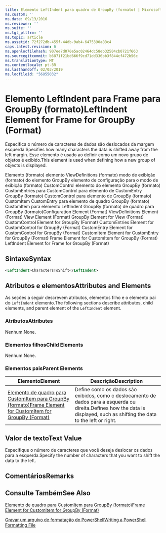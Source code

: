 ```yaml
---
title: Elemento LeftIndent para quadro de GroupBy (formato) | Microsoft Docs
ms.custom: ''
ms.date: 09/13/2016
ms.reviewer: ''
ms.suite: ''
ms.tgt_pltfrm: ''
ms.topic: article
ms.assetid: 72f272db-455f-44db-9ab4-6475390a83c4
caps.latest.revision: 6
ms.openlocfilehash: 907ee7d070e5ac02464dc58eb32504cb0721f663
ms.sourcegitcommit: b6871f21bd666f9cd71dd336bb3f844cf472b56c
ms.translationtype: MT
ms.contentlocale: pt-BR
ms.lasthandoff: 02/03/2019
ms.locfileid: "56855032"
---
```

# <a name="leftindent-element-for-frame-for-groupby-format"></a><span data-ttu-id="fb00d-102">Elemento LeftIndent para Frame para GroupBy (formato)</span><span class="sxs-lookup"><span data-stu-id="fb00d-102">LeftIndent Element for Frame for GroupBy (Format)</span></span>

<span data-ttu-id="fb00d-103">Especifica o número de caracteres de dados são deslocados da margem esquerda.</span><span class="sxs-lookup"><span data-stu-id="fb00d-103">Specifies how many characters the data is shifted away from the left margin.</span></span> <span data-ttu-id="fb00d-104">Esse elemento é usado ao definir como um novo grupo de objetos é exibido.</span><span class="sxs-lookup"><span data-stu-id="fb00d-104">This element is used when defining how a new group of objects is displayed.</span></span>

<span data-ttu-id="fb00d-105">Elemento (formato) elemento ViewDefinitions (formato) modo de exibição (formato) do elemento GroupBy elemento de configuração para o modo de exibição (formato) CustomControl elemento do elemento GroupBy (formato) CustomEntries para CustomControl para elemento de CustomEntry GroupBy (formato) CustomControl para elemento de GroupBy (formato) CustomItem CustomEntry para elemento de quadro GroupBy (formato) CustomItem para elemento LeftIndent GroupBy (formato) de quadro para GroupBy (formato)</span><span class="sxs-lookup"><span data-stu-id="fb00d-105">Configuration Element (Format) ViewDefinitions Element (Format) View Element (Format) GroupBy Element for View (Format) CustomControl Element for GroupBy (Format) CustomEntries Element for CustomControl for GroupBy (Format) CustomEntry Element for CustomControl for GroupBy (Format) CustomItem Element for CustomEntry for GroupBy (Format) Frame Element for CustomItem for GroupBy (Format) LeftIndent Element for Frame for GroupBy (Format)</span></span>

## <a name="syntax"></a><span data-ttu-id="fb00d-106">Sintaxe</span><span class="sxs-lookup"><span data-stu-id="fb00d-106">Syntax</span></span>

```xml
<LeftIndent>CharactersToShift</LeftIndent>
```

## <a name="attributes-and-elements"></a><span data-ttu-id="fb00d-107">Atributos e elementos</span><span class="sxs-lookup"><span data-stu-id="fb00d-107">Attributes and Elements</span></span>

<span data-ttu-id="fb00d-108">As seções a seguir descrevem atributos, elementos filho e o elemento pai do `LeftIndent` elemento.</span><span class="sxs-lookup"><span data-stu-id="fb00d-108">The following sections describe attributes, child elements, and parent element of the `LeftIndent` element.</span></span>

### <a name="attributes"></a><span data-ttu-id="fb00d-109">Atributos</span><span class="sxs-lookup"><span data-stu-id="fb00d-109">Attributes</span></span>

<span data-ttu-id="fb00d-110">Nenhum.</span><span class="sxs-lookup"><span data-stu-id="fb00d-110">None.</span></span>

### <a name="child-elements"></a><span data-ttu-id="fb00d-111">Elementos filhos</span><span class="sxs-lookup"><span data-stu-id="fb00d-111">Child Elements</span></span>

<span data-ttu-id="fb00d-112">Nenhum.</span><span class="sxs-lookup"><span data-stu-id="fb00d-112">None.</span></span>

### <a name="parent-elements"></a><span data-ttu-id="fb00d-113">Elementos pais</span><span class="sxs-lookup"><span data-stu-id="fb00d-113">Parent Elements</span></span>

|<span data-ttu-id="fb00d-114">Elemento</span><span class="sxs-lookup"><span data-stu-id="fb00d-114">Element</span></span>|<span data-ttu-id="fb00d-115">Descrição</span><span class="sxs-lookup"><span data-stu-id="fb00d-115">Description</span></span>|
|-------------|-----------------|
|[<span data-ttu-id="fb00d-116">Elemento de quadro para CustomItem para GroupBy (formato)</span><span class="sxs-lookup"><span data-stu-id="fb00d-116">Frame Element for CustomItem for GroupBy (Format)</span></span>](./frame-element-for-customitem-for-groupby-format.md)|<span data-ttu-id="fb00d-117">Define como os dados são exibidos, como o deslocamento de dados para a esquerda ou direita.</span><span class="sxs-lookup"><span data-stu-id="fb00d-117">Defines how the data is displayed, such as shifting the data to the left or right.</span></span>|

## <a name="text-value"></a><span data-ttu-id="fb00d-118">Valor de texto</span><span class="sxs-lookup"><span data-stu-id="fb00d-118">Text Value</span></span>

<span data-ttu-id="fb00d-119">Especifique o número de caracteres que você deseja deslocar os dados para a esquerda.</span><span class="sxs-lookup"><span data-stu-id="fb00d-119">Specify the number of characters that you want to shift the data to the left.</span></span>

## <a name="remarks"></a><span data-ttu-id="fb00d-120">Comentários</span><span class="sxs-lookup"><span data-stu-id="fb00d-120">Remarks</span></span>

## <a name="see-also"></a><span data-ttu-id="fb00d-121">Consulte Também</span><span class="sxs-lookup"><span data-stu-id="fb00d-121">See Also</span></span>

[<span data-ttu-id="fb00d-122">Elemento de quadro para CustomItem para GroupBy (formato)</span><span class="sxs-lookup"><span data-stu-id="fb00d-122">Frame Element for CustomItem for GroupBy (Format)</span></span>](./frame-element-for-customitem-for-groupby-format.md)

[<span data-ttu-id="fb00d-123">Gravar um arquivo de formatação do PowerShell</span><span class="sxs-lookup"><span data-stu-id="fb00d-123">Writing a PowerShell Formatting File</span></span>](./writing-a-powershell-formatting-file.md)
